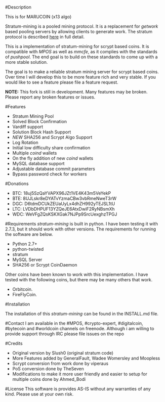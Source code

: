 #Description

This is for MARUCOIN (x13 algo)

Stratum-mining is a pooled mining protocol. It is a replacement for *getwork* based pooling servers by allowing clients to generate work. The stratum protocol is described [here](http://mining.bitcoin.cz/stratum-mining) in full detail.

This is a implementation of stratum-mining for scrypt based coins. It is compatible with *MPOS* as well as *mmcfe*, as it complies with the standards of *pushpool*. The end goal is to build on these standards to come up with a more stable solution.

The goal is to make a reliable stratum mining server for scrypt based coins. Over time I will develop this to be more feature rich and very stable. If you would like to see a feature please file a feature request. 

**NOTE:** This fork is still in development. Many features may be broken. Please report any broken features or issues.

#Features

* Stratum Mining Pool 
* Solved Block Confirmation
* Vardiff support
* Solution Block Hash Support
* *NEW* SHA256 and Scrypt Algo Support 
* Log Rotation
* Initial low difficulty share confirmation
* Multiple *coind* wallets
* On the fly addition of new *coind* wallets
* MySQL database support
* Adjustable database commit parameters
* Bypass password check for workers

#Donations 
* BTC:  18uj5SzQaYVAPX96JZt1VE4K43m5VeYekP
* BTE:  8UJLskr8eDYATvYzmaCBw3vbRmeNweT3rW
* DGC:  D6tdmDCUkZEUaUyLx4dhZH992yTEJSL1tU
* LTC:  LVDbDHPUF13YZQeJE6AtxDwiF2RyNBsmXh
* WDC: WeVFgZQsKSKXGak7NJPp9SrcUexghzTPGJ

#Requirements
*stratum-mining* is built in python. I have been testing it with 2.7.3, but it should work with other versions. The requirements for running the software are below.

* Python 2.7+
* python-twisted
* stratum
* MySQL Server 
* SHA256 or Scrypt CoinDaemon

Other coins have been known to work with this implementation. I have tested with the following coins, but there may be many others that work. 

* Orbitcoin.
* FireFlyCoin.

#Installation

The installation of this *stratum-mining* can be found in the INSTALL.md file. 

#Contact
I am available in the #MPOS, #crypto-expert, #digitalcoin, #bytecoin and #worldcoin channels on freenode. Although i am willing to provide support through IRC please file issues on the repo 

#Credits

* Original version by Slush0 (original stratum code)
* More Features added by GeneralFault, Wadee Womersley and Moopless
* Scrypt conversion from work done by viperaus 
* PoS conversion done by TheSeven
* Modifications to make it more user friendly and easier to setup for multiple coins  done by Ahmed_Bodi


#License
This software is provides AS-IS without any warranties of any kind. Please use at your own risk. 


